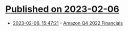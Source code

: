 # [Published on 2023-02-06](index.md)

* [2023-02-06, 15:47:21](https://news.ycombinator.com/item?id=34679087) - [Amazon Q4 2022 Financials](https://www.tbray.org/ongoing/When/202x/2023/02/03/Amazon-Q4-2022)
